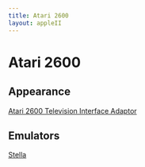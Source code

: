 ```yaml
---
title: Atari 2600
layout: appleII
---
```


Atari 2600
==========

Appearance
----------

[Atari 2600 Television Interface Adaptor](https://en.wikipedia.org/wiki/Television_Interface_Adaptor#TIA_Color_Capabilities)


Emulators
---------

[Stella](https://stella-emu.github.io/)

